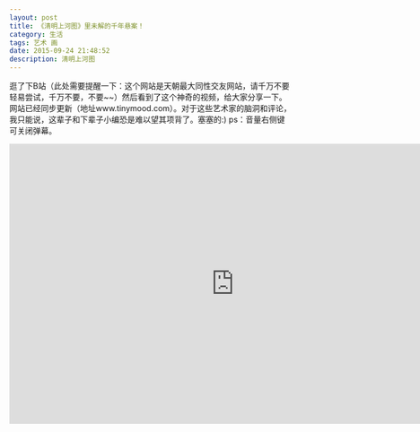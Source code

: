 ```yaml
---
layout: post
title: 《清明上河图》里未解的千年悬案！
category: 生活
tags: 艺术 画
date: 2015-09-24 21:48:52
description: 清明上河图
---
```


逛了下B站（此处需要提醒一下：这个网站是天朝最大同性交友网站，请千万不要轻易尝试，千万不要，不要~~）然后看到了这个神奇的视频，给大家分享一下。网站已经同步更新（地址www.tinymood.com）。对于这些艺术家的脑洞和评论，我只能说，这辈子和下辈子小编恐是难以望其项背了。塞塞的:)  ps：音量右侧键可关闭弹幕。

<iframe style="width: 800px; height: 500px;" src="http://static.hdslb.com/miniloader.swf?aid=2941879&amp;page=1" width="300" height="150" frameborder="no" scrolling="no"></iframe>